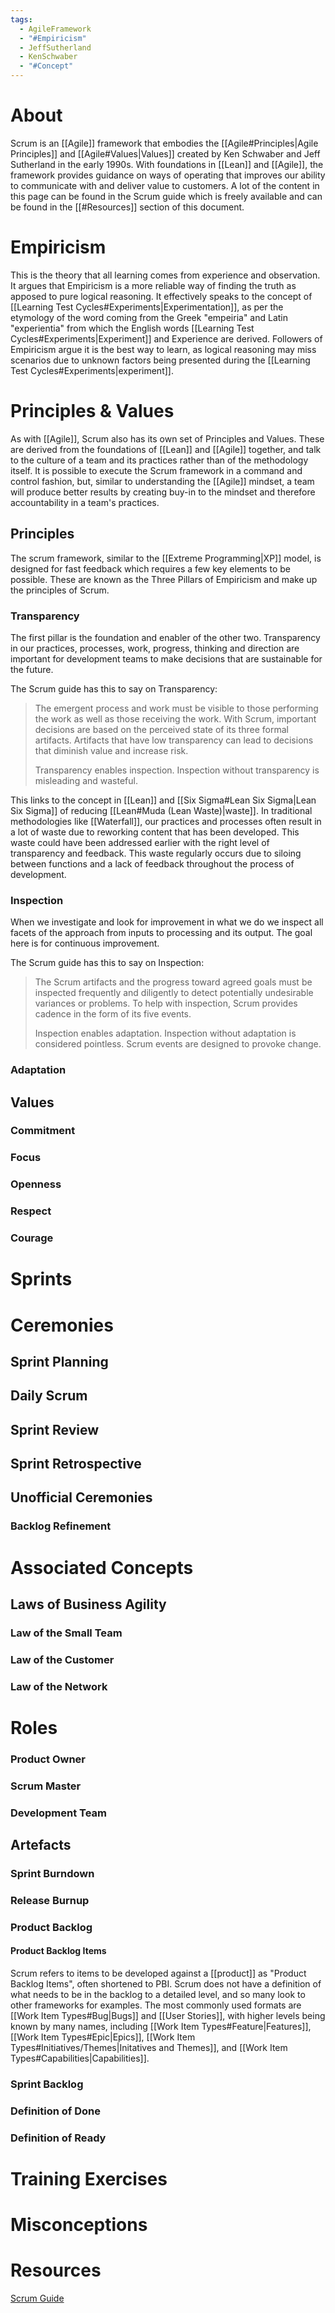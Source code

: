 ```yaml
---
tags:
  - AgileFramework
  - "#Empiricism"
  - JeffSutherland
  - KenSchwaber
  - "#Concept"
---
```

# About
Scrum is an [[Agile]] framework that embodies the [[Agile#Principles|Agile Principles]] and [[Agile#Values|Values]] created by Ken Schwaber and Jeff Sutherland in the early 1990s. With foundations in [[Lean]] and [[Agile]], the framework provides guidance on ways of operating that improves our ability to communicate with and deliver value to customers. A lot of the content in this page can be found in the Scrum guide which is freely available and can be found in the [[#Resources]] section of this document.
# Empiricism
This is the theory that all learning comes from experience and observation. It argues that Empiricism is a more reliable way of finding the truth as apposed to pure logical reasoning. It effectively speaks to the concept of [[Learning Test Cycles#Experiments|Experimentation]], as per the etymology of the word coming from the Greek "empeiria" and Latin "experientia" from which the English words [[Learning Test Cycles#Experiments|Experiment]] and Experience are derived. Followers of Empiricism argue it is the best way to learn, as logical reasoning may miss scenarios due to unknown factors being presented during the [[Learning Test Cycles#Experiments|experiment]].
# Principles & Values
As with [[Agile]], Scrum also has its own set of Principles and Values. These are derived from the foundations of [[Lean]] and [[Agile]] together, and talk to the culture of a team and its practices rather than of the methodology itself. It is possible to execute the Scrum framework in a command and control fashion, but, similar to understanding the [[Agile]] mindset, a team will produce better results by creating buy-in to the mindset and therefore accountability in a team's practices.
## Principles
The scrum framework, similar to the [[Extreme Programming|XP]] model, is designed for fast feedback which requires a few key elements to be possible. These are known as the Three Pillars of Empiricism and make up the principles of Scrum.
### Transparency
The first pillar is the foundation and enabler of the other two. Transparency in our practices, processes, work, progress, thinking and direction are important for development teams to make decisions that are sustainable for the future.

The Scrum guide has this to say on Transparency:

>The emergent process and work must be visible to those performing the work as well as those receiving the work. With Scrum, important decisions are based on the perceived state of its three formal artifacts. Artifacts that have low transparency can lead to decisions that diminish value and increase risk.
>
>Transparency enables inspection. Inspection without transparency is misleading and wasteful.

This links to the concept in [[Lean]] and [[Six Sigma#Lean Six Sigma|Lean Six Sigma]] of reducing [[Lean#Muda (Lean Waste)|waste]]. In traditional methodologies like [[Waterfall]], our practices and processes often result in a lot of waste due to reworking content that has been developed. This waste could have been addressed earlier with the right level of transparency and feedback. This waste regularly occurs due to siloing between functions and a lack of feedback throughout the process of development.
### Inspection
When we investigate and look for improvement in what we do we inspect all facets of the approach from inputs to processing and its output. The goal here is for continuous improvement. 

The Scrum guide has this to say on Inspection:
> The Scrum artifacts and the progress toward agreed goals must be inspected frequently and diligently to detect potentially undesirable variances or problems. To help with inspection, Scrum provides cadence in the form of its five events.
> 
> Inspection enables adaptation. Inspection without adaptation is considered pointless. Scrum events are designed to provoke change.


### Adaptation
## Values
### Commitment
### Focus
### Openness
### Respect
### Courage
# Sprints
# Ceremonies
## Sprint Planning
## Daily Scrum
## Sprint Review
## Sprint Retrospective
## Unofficial Ceremonies
### Backlog Refinement
# Associated Concepts
## Laws of Business Agility
### Law of the Small Team
### Law of the Customer
### Law of the Network

# Roles
### Product Owner
### Scrum Master
### Development Team
## Artefacts
### Sprint Burndown
### Release Burnup
### Product Backlog
#### Product Backlog Items
Scrum refers to items to be developed against a [[product]] as "Product Backlog Items", often shortened to PBI. Scrum does not have a definition of what needs to be in the backlog to a detailed level, and so many look to other frameworks for examples. The most commonly used formats are [[Work Item Types#Bug|Bugs]] and [[User Stories]], with higher levels being known by many names, including [[Work Item Types#Feature|Features]], [[Work Item Types#Epic|Epics]], [[Work Item Types#Initiatives/Themes|Initatives and Themes]], and [[Work Item Types#Capabilities|Capabilities]]. 
### Sprint Backlog
### Definition of Done
### Definition of Ready
# Training Exercises

# Misconceptions


# Resources
[Scrum Guide](https://scrumguides.org/scrum-guide.html)